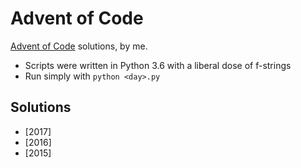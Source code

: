 # Advent of Code

[Advent of Code](http://adventofcode.com/) solutions, by me.

* Scripts were written in Python 3.6 with a liberal dose of f-strings
* Run simply with `python <day>.py`

## Solutions

* [2017]
* [2016]
* [2015]
